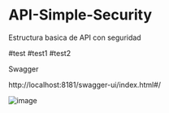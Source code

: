 # API-Simple-Security
Estructura basica de API con seguridad


#test
#test1
#test2

Swagger

http://localhost:8181/swagger-ui/index.html#/

![image](https://user-images.githubusercontent.com/9555509/184329876-fbce4303-2b63-4d53-b6a8-f763204a2dc0.png)
